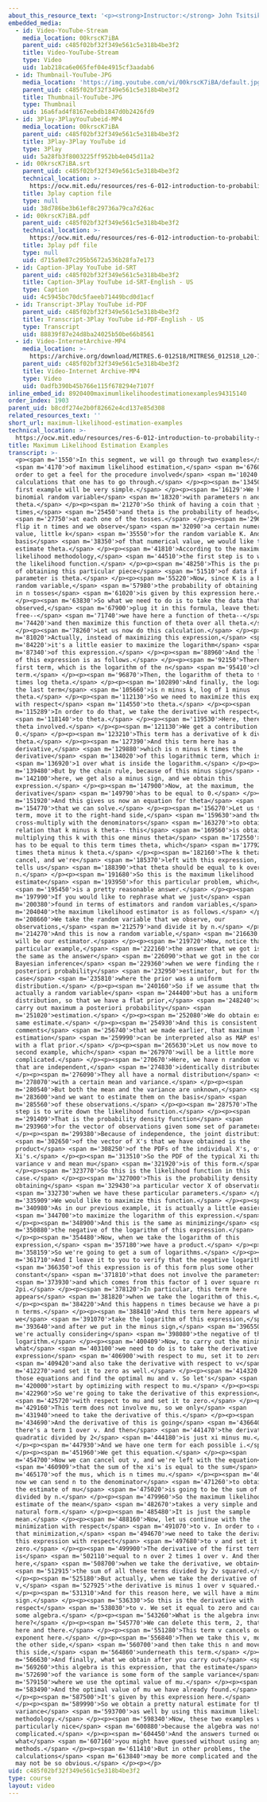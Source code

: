 ```yaml
---
about_this_resource_text: '<p><strong>Instructor:</strong> John Tsitsiklis</p>'
embedded_media:
  - id: Video-YouTube-Stream
    media_location: 00krscK7iBA
    parent_uid: c485f02bf32f349e561c5e318b4be3f2
    title: Video-YouTube-Stream
    type: Video
    uid: 1ab218ca6e065fef04e4915cf3aadab6
  - id: Thumbnail-YouTube-JPG
    media_location: 'https://img.youtube.com/vi/00krscK7iBA/default.jpg'
    parent_uid: c485f02bf32f349e561c5e318b4be3f2
    title: Thumbnail-YouTube-JPG
    type: Thumbnail
    uid: 16a6fad4f8167eebdb1847d0b2426fd9
  - id: 3Play-3PlayYouTubeid-MP4
    media_location: 00krscK7iBA
    parent_uid: c485f02bf32f349e561c5e318b4be3f2
    title: 3Play-3Play YouTube id
    type: 3Play
    uid: 5a28fb3f8003225ff952bb4e045d11a2
  - id: 00krscK7iBA.srt
    parent_uid: c485f02bf32f349e561c5e318b4be3f2
    technical_location: >-
      https://ocw.mit.edu/resources/res-6-012-introduction-to-probability-spring-2018/part-ii-inference-limit-theorems/maximum-likelihood-estimation-examples/00krscK7iBA.srt
    title: 3play caption file
    type: null
    uid: 38d786be3b61ef8c29736a79ca7d26ac
  - id: 00krscK7iBA.pdf
    parent_uid: c485f02bf32f349e561c5e318b4be3f2
    technical_location: >-
      https://ocw.mit.edu/resources/res-6-012-introduction-to-probability-spring-2018/part-ii-inference-limit-theorems/maximum-likelihood-estimation-examples/00krscK7iBA.pdf
    title: 3play pdf file
    type: null
    uid: d715a9e87c295b5672a536b28fa7e173
  - id: Caption-3Play YouTube id-SRT
    parent_uid: c485f02bf32f349e561c5e318b4be3f2
    title: Caption-3Play YouTube id-SRT-English - US
    type: Caption
    uid: 4c5945bc70dc5faeeb71449bcd0d1acf
  - id: Transcript-3Play YouTube id-PDF
    parent_uid: c485f02bf32f349e561c5e318b4be3f2
    title: Transcript-3Play YouTube id-PDF-English - US
    type: Transcript
    uid: 88839f87e24d8ba24025b50be66b8561
  - id: Video-InternetArchive-MP4
    media_location: >-
      https://archive.org/download/MITRES.6-012S18/MITRES6_012S18_L20-10_300k.mp4
    parent_uid: c485f02bf32f349e561c5e318b4be3f2
    title: Video-Internet Archive-MP4
    type: Video
    uid: 0adfb390b45b766e115f678294e7107f
inline_embed_id: 8920400maximumlikelihoodestimationexamples94315140
order_index: 1903
parent_uid: b8cdf274e2b0f82662e4cd137e85d308
related_resources_text: ''
short_url: maximum-likelihood-estimation-examples
technical_location: >-
  https://ocw.mit.edu/resources/res-6-012-introduction-to-probability-spring-2018/part-ii-inference-limit-theorems/maximum-likelihood-estimation-examples
title: Maximum Likelihood Estimation Examples
transcript: >-
  <p><span m='1550'>In this segment, we will go through two examples</span>
  <span m='4170'>of maximum likelihood estimation,</span> <span m='6760'>just in
  order to get a feel for the procedure involved</span> <span m='10240'>and the
  calculations that one has to go through.</span> </p><p><span m='13450'>Our
  first example will be very simple.</span> </p><p><span m='16129'>We have a
  binomial random variable</span> <span m='18320'>with parameters n and
  theta.</span> </p><p><span m='21270'>So think of having a coin that you flip n
  times,</span> <span m='25450'>and theta is the probability of heads</span>
  <span m='27750'>at each one of the tosses.</span> </p><p><span m='29680'>So we
  flip it n times and we observe</span> <span m='32090'>a certain numerical
  value, little k</span> <span m='35550'>for the random variable K. And on the
  basis</span> <span m='38350'>of that numerical value, we would like to
  estimate theta.</span> </p><p><span m='41810'>According to the maximum
  likelihood methodology,</span> <span m='44510'>the first step is to write down
  the likelihood function.</span> </p><p><span m='48250'>This is the probability
  of obtaining this particular piece</span> <span m='51510'>of data if the true
  parameter is theta.</span> </p><p><span m='55220'>Now, since K is a binomial
  random variable,</span> <span m='57980'>the probability of obtaining k heads
  in n tosses</span> <span m='61020'>is given by this expression here.</span>
  </p><p><span m='63830'>So what we need to do is to take the data that we have
  observed,</span> <span m='67900'>plug it in this formula, leave theta
  free--</span> <span m='71740'>we have here a function of theta--</span> <span
  m='74420'>and then maximize this function of theta over all theta.</span>
  </p><p><span m='78260'>Let us now do this calculation.</span> </p><p><span
  m='81020'>Actually, instead of maximizing this expression,</span> <span
  m='84220'>it's a little easier to maximize the logarithm</span> <span
  m='87340'>of this expression.</span> </p><p><span m='88960'>And the logarithm
  of this expression is as follows.</span> </p><p><span m='92150'>There's a
  first term, which is the logarithm of the n</span> <span m='95410'>choose k
  term.</span> </p><p><span m='96870'>Then, the logarithm of theta to the k is k
  times log theta.</span> </p><p><span m='102890'>And finally, the logarithm of
  the last term</span> <span m='105660'>is n minus k, log of 1 minus
  theta.</span> </p><p><span m='112130'>So we need to maximize this expression
  with respect</span> <span m='114550'>to theta.</span> </p><p><span
  m='115289'>In order to do that, we take the derivative with respect</span>
  <span m='118140'>to theta.</span> </p><p><span m='119530'>Here, there is no
  theta involved.</span> </p><p><span m='121130'>We get a contribution of
  0.</span> </p><p><span m='123210'>This term has a derivative of k divided by
  theta.</span> </p><p><span m='127390'>And this term here has a
  derivative,</span> <span m='129880'>which is n minus k times the
  derivative</span> <span m='134020'>of this logarithmic term, which is</span>
  <span m='136920'>1 over what is inside the logarithm.</span> </p><p><span
  m='139480'>But by the chain rule, because of this minus sign</span> <span
  m='142100'>here, we get also a minus sign, and we obtain this
  expression.</span> </p><p><span m='147900'>Now, at the maximum, the
  derivative</span> <span m='149790'>has to be equal to 0.</span> </p><p><span
  m='151920'>And this gives us now an equation for theta</span> <span
  m='154770'>that we can solve.</span> </p><p><span m='156270'>Let us take this
  term, move it to the right-hand side,</span> <span m='159630'>and then
  cross-multiply with the denominators</span> <span m='163270'>to obtain the
  relation that k minus k theta-- this</span> <span m='169560'>is obtained by
  multiplying this k with this one minus theta</span> <span m='172550'>factor--
  has to be equal to this term times theta, which</span> <span m='177920'>is n
  times theta minus k theta.</span> </p><p><span m='182160'>The k theta terms
  cancel, and we're</span> <span m='185370'>left with this expression, which
  tells us</span> <span m='188390'>that theta should be equal to k over
  n.</span> </p><p><span m='191680'>So this is the maximum likelihood
  estimate</span> <span m='193950'>for this particular problem, which</span>
  <span m='195450'>is a pretty reasonable answer.</span> </p><p><span
  m='197990'>If you would like to rephrase what we just</span> <span
  m='200380'>found in terms of estimators and random variables,</span> <span
  m='204040'>the maximum likelihood estimator is as follows.</span> </p><p><span
  m='208660'>We take the random variable that we observe, our
  observations,</span> <span m='212579'>and divide it by n.</span> </p><p><span
  m='214270'>And this is now a random variable,</span> <span m='216630'>which
  will be our estimator.</span> </p><p><span m='219720'>Now, notice that in this
  particular example,</span> <span m='222160'>the answer that we got is exactly
  the same as the answer</span> <span m='226090'>that we got in the context of
  Bayesian inference</span> <span m='229360'>when we were finding the maximum a
  posteriori probability</span> <span m='232950'>estimator, but for the special
  case</span> <span m='235810'>where the prior was a uniform
  distribution.</span> </p><p><span m='240160'>So if we assume that theta is
  actually a random variable</span> <span m='244400'>but has a uniform
  distribution, so that we have a flat prior,</span> <span m='248240'>and we
  carry out maximum a posteriori probability</span> <span
  m='251020'>estimation.</span> </p><p><span m='252080'>We do obtain exactly the
  same estimate.</span> </p><p><span m='254930'>And this is consistent with the
  comments</span> <span m='256740'>that we made earlier, that maximum likelihood
  estimation</span> <span m='259990'>can be interpreted also as MAP estimation
  with a flat prior.</span> </p><p><span m='265630'>Let us now move to our
  second example, which</span> <span m='267970'>will be a little more
  complicated.</span> </p><p><span m='270670'>Here, we have n random variables
  that are independent,</span> <span m='274830'>identically distributed.</span>
  </p><p><span m='276090'>They all have a normal distribution</span> <span
  m='278070'>with a certain mean and variance.</span> </p><p><span
  m='280540'>But both the mean and the variance are unknown,</span> <span
  m='283600'>and we want to estimate them on the basis</span> <span
  m='285560'>of these observations.</span> </p><p><span m='287570'>The first
  step is to write down the likelihood function.</span> </p><p><span
  m='291409'>That is the probability density function</span> <span
  m='293960'>for the vector of observations given some set of parameters.</span>
  </p><p><span m='299380'>Because of independence, the joint distribution</span>
  <span m='302650'>of the vector of X's that we have obtained is the
  product</span> <span m='308250'>of the PDFs of the individual X's, of the
  Xi's.</span> </p><p><span m='313510'>So the PDF of the typical Xi that has
  variance v and mean mu</span> <span m='321920'>is of this form.</span>
  </p><p><span m='323770'>So this is the likelihood function in this
  case.</span> </p><p><span m='327000'>This is the probability density of
  obtaining</span> <span m='329430'>a particular vector X of observations</span>
  <span m='332730'>when we have these particular parameters.</span> </p><p><span
  m='335909'>We would like to maximize this function.</span> </p><p><span
  m='340980'>As in our previous example, it is actually a little easier</span>
  <span m='344700'>to maximize the logarithm of this expression.</span>
  </p><p><span m='348900'>And this is the same as minimizing</span> <span
  m='350880'>the negative of the logarithm of this expression.</span>
  </p><p><span m='354480'>Now, when we take the logarithm of this
  expression,</span> <span m='357180'>we have a product.</span> </p><p><span
  m='358159'>So we're going to get a sum of logarithms.</span> </p><p><span
  m='361710'>And I leave it to you to verify that the negative logarithm</span>
  <span m='366350'>of this expression is of this form plus some other
  constant</span> <span m='371810'>that does not involve the parameters,</span>
  <span m='373930'>and which comes from this factor of 1 over square root
  2pi.</span> </p><p><span m='378120'>In particular, this term here
  appears</span> <span m='381820'>when we take the logarithm of this.</span>
  </p><p><span m='384220'>And this happens n times because we have a product of
  n terms.</span> </p><p><span m='388410'>And this term here appears when
  we</span> <span m='391070'>take the logarithm of this expression,</span> <span
  m='393640'>and after we put in the minus sign,</span> <span m='396550'>because
  we're actually considering</span> <span m='398080'>the negative of the
  logarithm.</span> </p><p><span m='400409'>Now, to carry out the minimization,
  what</span> <span m='403100'>we need to do is to take the derivative of this
  expression</span> <span m='406900'>with respect to mu, set it to zero,</span>
  <span m='409420'>and also take the derivative with respect to v</span> <span
  m='412270'>and set it to zero as well.</span> </p><p><span m='414320'>Solve
  those equations and find the optimal mu and v. So let's</span> <span
  m='420000'>start by optimizing with respect to mu.</span> </p><p><span
  m='422960'>So we're going to take the derivative of this expression</span>
  <span m='425720'>with respect to mu and set it to zero.</span> </p><p><span
  m='429160'>This term does not involve mu, so we only</span> <span
  m='431940'>need to take the derivative of this.</span> </p><p><span
  m='434690'>And the derivative of this is going</span> <span m='436640'>to be--
  there's a term 1 over v. And then</span> <span m='441470'>the derivative of a
  quadratic divided by 2</span> <span m='444180'>is just xi minus mu.</span>
  </p><p><span m='447930'>And we have one term for each possible i.</span>
  </p><p><span m='451960'>We get this equation.</span> </p><p><span
  m='454700'>Now we can cancel out v, and we're left with the equation</span>
  <span m='460909'>that the sum of the xi's is equal to the sum</span> <span
  m='465170'>of the mus, which is n times mu.</span> </p><p><span m='467920'>And
  now we can send n to the denominator</span> <span m='471260'>to obtain that
  the estimate of mu</span> <span m='475020'>is going to be the sum of the xi's
  divided by n.</span> </p><p><span m='479960'>So the maximum likelihood
  estimate of the mean</span> <span m='482670'>takes a very simple and very
  natural form.</span> </p><p><span m='485480'>It is just the sample
  mean.</span> </p><p><span m='488160'>Now, let us continue with the
  minimization with respect</span> <span m='491070'>to v. In order to carry out
  that minimization,</span> <span m='494670'>we need to take the derivative of
  this expression with respect</span> <span m='497680'>to v and set it to
  zero.</span> </p><p><span m='499900'>The derivative of the first term
  is</span> <span m='502110'>equal to n over 2 times 1 over v. And then from
  here,</span> <span m='508700'>when we take the derivative, we obtain</span>
  <span m='512915'>the sum of all these terms divided by 2v squared.</span>
  </p><p><span m='525180'>But actually, when we take the derivative of 1 over
  v,</span> <span m='527925'>the derivative is minus 1 over v squared.</span>
  </p><p><span m='531310'>And for this reason here, we will have a minus
  sign.</span> </p><p><span m='536330'>So this is the derivative with
  respect</span> <span m='538030'>to v. We set it equal to zero and carry out
  some algebra.</span> </p><p><span m='543260'>What is the algebra involved
  here?</span> </p><p><span m='545770'>We can delete this term, 2, that appears
  here and there.</span> </p><p><span m='551280'>This term v cancels out this
  exponent here.</span> </p><p><span m='556840'>Then we take this v, move it to
  the other side,</span> <span m='560700'>and then take this n and move it to
  this side,</span> <span m='564860'>underneath this term.</span> </p><p><span
  m='566630'>And finally, what we obtain after you carry out</span> <span
  m='569260'>this algebra is this expression, that the estimate</span> <span
  m='572690'>of the variance is some form of the sample variance</span> <span
  m='579150'>where we use the optimal value of mu.</span> </p><p><span
  m='583490'>And the optimal value of mu we have already found.</span>
  </p><p><span m='587500'>It's given by this expression here.</span>
  </p><p><span m='589990'>So we obtain a pretty natural estimate for the
  variance</span> <span m='593700'>as well by using this maximum likelihood
  methodology.</span> </p><p><span m='598340'>Now, these two examples were
  particularly nice</span> <span m='600880'>because the algebra was not too
  complicated.</span> </p><p><span m='604450'>And the answers turned out to be
  what</span> <span m='607160'>you might have guessed without using any fancy
  methods.</span> </p><p><span m='611410'>But in other problems, the
  calculations</span> <span m='613840'>may be more complicated and the answers
  may not be so obvious.</span> </p><p></p>
uid: c485f02bf32f349e561c5e318b4be3f2
type: course
layout: video
---
```

